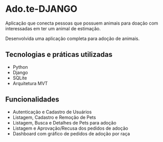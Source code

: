 # Ado.te-DJANGO
 Aplicação que conecta pessoas que possuem animais para doação com interessadas em ter um animal de estimação.

Desenvolvida uma aplicação completa para adoção de animais.

## Tecnologias e práticas utilizadas
- Python
- Django 
- SQLite
- Arquitetura MVT

## Funcionalidades
- Autenticação e Cadastro de Usuários
- Listagem, Cadastro e Remoção de Pets
- Listagem, Busca e Detalhes de Pets para adoção
- Listagem e Aprovação/Recusa dos pedidos de adoção
- Dashboard com gráfico de pedidos de adoção por raça
